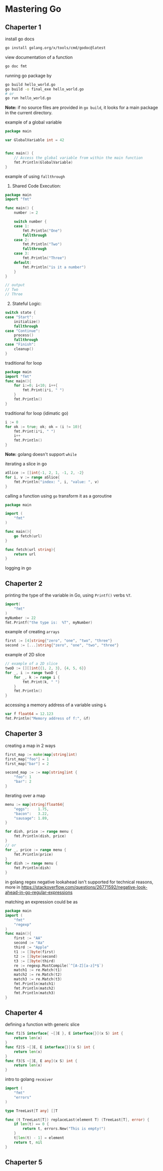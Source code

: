 # Mastering Go

## Chaperter 1

install go docs

```bash
go install golang.org/x/tools/cmd/godoc@latest
```

view documentation of a function

```bash
go doc fmt
```

running go package by

```bash
go build hello_world.go
go build -o final_exe hello_world.go
# or
go run hello_world.go
```

**Note:** if no source files are provided in `go build`, it looks for a main package in the current directory.

example of a global variable

```go
package main

var GlobalVariable int = 42


func main() {
    // Access the global variable from within the main function
    fmt.Println(GlobalVariable)
}
```

example of using `fallthrough` 
1. Shared Code Execution:
```go
package main
import "fmt"

func main() {
    number := 2

    switch number {
    case 1:
        fmt.Println("One")
        fallthrough
    case 2:
        fmt.Println("Two")
        fallthrough
    case 3:
        fmt.Println("Three")
    default:
        fmt.Println("is it a number")
    }
}

// output
// Two
// Three
```

2. Stateful Logic:
```go
switch state {
case "Start":
    initialize()
    fallthrough
case "Continue":
    process()
    fallthrough
case "Finish":
    cleanup()
}
```

traditional for loop
```go
package main
import "fmt"
func main(){
    for i:=0; i<10; i++{
        fmt.Print(i*i, " ")
    }
    fmt.Println()
}
```

traditional for loop (idimatic go)

```go
i := 0
for ok := true; ok; ok = (i != 10){
    fmt.Print(i*i, " ")
    i++
    fmt.Println()
}
```

**Note:** golang doesn't support `while`

iterating a slice in go

```go
aSlice := []int{-1, 2, 1, -1, 2, -2}
for i, v := range aSlice{
    fmt.Println("index: ", i, "value: ", v)
}
```

calling a function using `go` transform it as a goroutine

```go
package main

import (
    "fmt"
)

func main(){
    go fetch(url)
}

func fetch(url string){
    return url
}
```

logging in go

## Chaperter 2


printing the type of the variable in Go, using `Printf()` verbs `%T`.

```go
import(
    "fmt"
)
myNumber := 22
fmt.Printf("the type is:  %T", myNumber)
```

example of creating `arrays`

```go
first := [4]string{"zero", "one", "two", "three"}
second := [...]string{"zero", "one", "two", "three"}
```

example of 2D slice

```go
// example of a 2D slice
twoD := [][]int{{1, 2, 3}, {4, 5, 6}}
for _, i := range twoD {
    for _, k := range i {
        fmt.Print(k, " ")
    }
    fmt.Println()
}
```

accessing a memory address of a variable using `&`
```go
var f float64 = 12.123
fmt.Println("Memory address of f:", &f)
```

## Chaperter 3


creating a map in 2 ways

```go
first_map := make(map[string]int)
first_map["foo"] = 1
first_map["bar"] = 2

second_map := := map[string]int {
    "foo": 1
    "bar": 2
}
```

iterating over a map

```go
menu := map[string]float64{
    "eggs":    1.75,
    "bacon":   3.22,
    "sausage": 1.89,
}

for dish, price := range menu {
    fmt.Println(dish, price)
}
// or
for _, price := range menu {
    fmt.Println(price)
}
for dish := range menu {
    fmt.Println(dish)
}
```

in golang regex negative lookahead isn't supported for technical reasons, more in https://stackoverflow.com/questions/26771592/negative-look-ahead-in-go-regular-expressions

matching an expression could be as

```go
package main
import (
	"fmt"
	"regexp"
)
func main(){
    first := "AA"
    second := "Aa"
    third := "Apple"
    t1 := []byte(first)
    t2 := []byte(second)
    t3 := []byte(third)
    re := regexp.MustCompile(`^[A-Z][a-z]*$`)
    match1 := re.Match(t1)
    match2 := re.Match(t2)
    match3 := re.Match(t3)
    fmt.Println(match1)
    fmt.Println(match2)
    fmt.Println(match3)
}
```

## Chaperter 4

defining a function with generic slice

```go
func f1[S interface{ ~[]E }, E interface{}](x S) int {
    return len(x)
}
func f2[S ~[]E, E interface{}](x S) int {
    return len(x)
}
func f3[S ~[]E, E any](x S) int {
    return len(x)
}
```


intro to golang `receiver`


```go
import (
    "fmt"
    "errors"
)

type TreeLast[T any] []T

func (t TreeLast[T]) replaceLast(element T) (TreeLast[T], error) {
    if len(t) == 0 {
        return t, errors.New("This is empty!")
    }
    t[len(t) - 1] = element
    return t, nil
}

```


## Chaperter 5